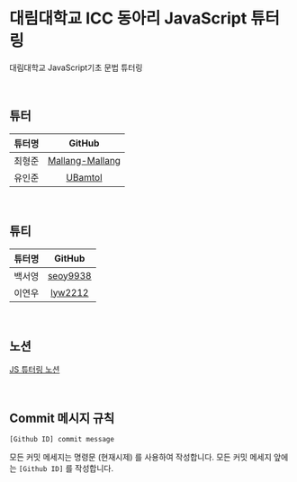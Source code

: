 # 대림대학교 ICC 동아리 JavaScript 튜터링

대림대학교 JavaScript기초 문법 튜터링

<br />

## 튜터

| 튜터명 |                        GitHub                         |
| :----: | :---------------------------------------------------: |
| 최형준 | [Mallang-Mallang](https://github.com/Mallang-Mallang) |
| 유인준 |         [UBamtol](https://github.com/UBamtol)         |

<br />

## 튜티

| 튜터명 |                 GitHub                  |
| :----: | :-------------------------------------: |
| 백서영 | [seoy9938](https://github.com/seoy9938) |
| 이연우 |  [lyw2212](https://github.com/lyw2212)  |

<br />

## 노션

[JS 튜터링 노션](https://solstice-card-02e.notion.site/JS-bae59e61d7fe42d8b3e336b01f3f8eaa)

<br />

## Commit 메시지 규칙

```
[Github ID] commit message
```

모든 커밋 메세지는 명령문 (현재시제) 를 사용하여 작성합니다. 모든 커밋 메세지 앞에는 `[Github ID]` 를 작성합니다.
